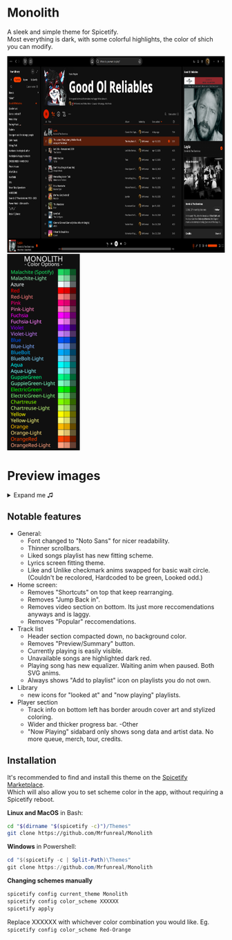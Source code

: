 # Monolith

A sleek and simple theme for Spicetify.<br> 
Most everything is dark, with some colorful highlights, the color of shich you can modify.
<div class="grid" markdown>
<img src="./img/prev_Playlist.png" width="auto" height="455"> <img src="./img/Colors.png" width="auto" height="455">
</div>

# Preview images
<details><summary>Expand me ♫</summary>
<img src="./img/liked.png">
<img src="./img/library.png" width="300" height="auto">
</details>

## Notable features
- General:
	- Font changed to "Noto Sans" for nicer readability.
	- Thinner scrollbars.
	- Liked songs playlist has new fitting scheme.
	- Lyrics screen fitting theme.
	- Like and Unlike checkmark anims swapped for basic wait circle. (Couldn't be recolored, Hardcoded to be green, Looked odd.)
- Home screen:
	- Removes "Shortcuts" on top that keep rearranging.
	- Removes "Jump Back in".
	- Removes video section on bottom. Its just more reccomendations anyways and is laggy.
	- Removes "Popular" reccomendations.
- Track list
	- Header section compacted down, no background color.
	- Removes "Preview/Summary" button.
	- Currently playing is easily visible.
	- Unavailable songs are highlighted dark red.
	- Playing song has new equalizer. Waiting anim when paused. Both SVG anims.
	- Always shows "Add to playlist" icon on playlists you do not own.
- Library
	- new icons for "looked at" and "now playing" playlists.
- Player section
	- Track info on bottom left has border aroudn cover art and stylized coloring.
	- Wider and thicker progress bar.
-Other
	- "Now Playing" sidabard only shows song data and artist data. No more queue, merch, tour, credits.




## Installation
It's recommended to find and install this theme on the [Spicetify Marketplace](https://github.com/CharlieS1103/spicetify-marketplace).<br> 
Which will also allow you to set scheme color in the app, without requiring a Spicetify reboot.


**Linux and MacOS** in Bash:
```bash
cd "$(dirname "$(spicetify -c)")/Themes"
git clone https://github.com/Mrfunreal/Monolith
```

**Windows** in Powershell:
```powershell
cd "$(spicetify -c | Split-Path)\Themes"
git clone https://github.com/Mrfunreal/Monolith
```

**Changing schemes manually**
```Powershell
spicetify config current_theme Monolith
spicetify config color_scheme XXXXXX
spicetify apply
```
Replace XXXXXX with whichever color combination you would like. Eg. `spicetify config color_scheme Red-Orange`


